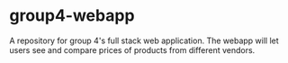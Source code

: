 # group4-webapp
A repository for group 4's full stack web application. The webapp will let users see and compare prices of products from different vendors.
